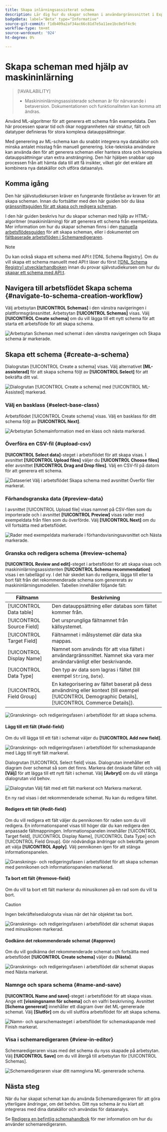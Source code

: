 ```yaml
---
title: Skapa inlärningsassisterat schema
description: Lär dig hur du skapar scheman i användargränssnittet i Experience Platform.
badgeBeta: label="Beta" type="Informative"
source-git-commit: f1db409a2af34ac66c81d7e5a11ee1bc8e5f4c9c
workflow-type: tm+mt
source-wordcount: '924'
ht-degree: 0%

---
```


# Skapa scheman med hjälp av maskininlärning

>[!AVAILABILITY]
>
>* Maskinininlärningsassisterade scheman är för närvarande i betaversion. Dokumentationen och funktionaliteten kan komma att ändras.

Använd ML-algoritmer för att generera ett schema från exempeldata. Den här processen sparar tid och ökar noggrannheten när struktur, fält och datatyper definieras för stora komplexa datauppsättningar.

Med generering av ML-schema kan du snabbt integrera nya datakällor och minska antalet misstag från manuell generering. Icke-tekniska användare kan använda den för att generera scheman eller hantera stora och komplexa datauppsättningar utan extra ansträngning. Den här hjälpen snabbar upp processen från att hämta data till att få insikter, vilket gör det enklare att kombinera nya datakällor och utföra dataanalys.

## Komma igång

Den här självstudiekursen kräver en fungerande förståelse av kraven för att skapa scheman. Innan du fortsätter med den här guiden bör du läsa [gränssnittsguiden för att skapa och redigera scheman](./resources/schemas.md).

I den här guiden beskrivs hur du skapar scheman med hjälp av HTML-algoritmer (maskininlärning) för att generera ett schema från exempeldata. Mer information om hur du skapar scheman finns i den [manuella arbetsflödesguiden](https://experienceleague.adobe.com/en/docs/experience-platform/xdm/ui/resources/schemas#add-field-groups) för att skapa scheman, eller i dokumentet om [fältbaserade arbetsflöden i Schemaredigeraren](https://experienceleague.adobe.com/en/docs/experience-platform/xdm/ui/field-based-workflows).

>[!NOTE]
>
>Du kan också skapa ett schema med API:t [!DNL Schema Registry]. Om du vill skapa ett schema manuellt med API:t läser du först [[!DNL Schema Registry] utvecklarhandboken](../api/getting-started.md) innan du provar självstudiekursen om hur du [skapar ett schema med API:t](../tutorials/create-schema-api.md).

## Navigera till arbetsflödet Skapa schema {#navigate-to-schema-creation-workflow}

Välj arbetsytan **[!UICONTROL Schemas]** i den vänstra navigeringen i plattformsgränssnittet. Arbetsytan **[!UICONTROL Schemas]** visas. Välj **[!UICONTROL Create schema]** om du vill lägga till ett nytt schema för att starta ett arbetsflöde för att skapa schema.

![Arbetsytan Scheman med schemat i den vänstra navigeringen och Skapa schema är markerade.](../images/ui/ml-schema-creation/schemas-workspace-create-schema.png)

## Skapa ett schema {#create-a-schema}

Dialogrutan [!UICONTROL Create a schema] visas. Välj alternativet **[ML-assisterad]** för att skapa schema följt av **[!UICONTROL Select]** för att bekräfta ditt val.

![Dialogrutan [!UICONTROL Create a schema] med [!UICONTROL ML- Assisted] markerad.](../images/ui/ml-schema-creation/use-sample-csv.png)

### Välj en basklass {#select-base-class}

Arbetsflödet [!UICONTROL Create schema] visas. Välj en basklass för ditt schema följt av **[!UICONTROL Next]**.

![Arbetsytan Schemainformation med en klass och nästa markerad.](../images/ui/ml-schema-creation/select-base-class.png)

### Överföra en CSV-fil {#upload-csv}

**[!UICONTROL Select data]**-steget i arbetsflödet för att skapa visas. I avsnittet **[!UICONTROL Upload files]** väljer du **[!UICONTROL Choose files]** eller avsnittet **[!UICONTROL Drag and Drop files]**. Välj en CSV-fil på datorn för att generera ett schema.

![Dataseriet Välj i arbetsflödet Skapa schema med avsnittet Överför filer markerat.](../images/ui/ml-schema-creation/upload-files.png)

### Förhandsgranska data {#preview-data}

I avsnittet [!UICONTROL Upload file] visas namnet på CSV-filen som du importerade och i avsnittet **[!UICONTROL Preview]** visas rader med exempeldata från filen som du överförde. Välj **[!UICONTROL Next]** om du vill fortsätta med arbetsflödet.

![Rader med exempeldata markerade i förhandsvisningsavsnittet och Nästa markerade.](../images/ui/ml-schema-creation/preview-data.png)

### Granska och redigera schema {#review-schema}

**[!UICONTROL Review and edit]**-steget i arbetsflödet för att skapa visas och maskininlärningsassistenten **[!UICONTROL Schema recommendation]** visas i en tabellägd vy. I det här skedet kan du redigera, lägga till eller ta bort fält från det rekommenderade schema som genererats av maskininlärningsmodellen. Tabellen innehåller följande fält:

| Fältnamn | Beskrivning |
|------------------|---------------------------------------------------------|
| [!UICONTROL Data table] | Den datauppsättning eller databas som fältet kommer från. |
| [!UICONTROL Source Field] | Det ursprungliga fältnamnet från källsystemet. |
| [!UICONTROL Target Field] | Fältnamnet i målsystemet där data ska mappas. |
| [!UICONTROL Display Name] | Namnet som används för att visa fältet i användargränssnittet. Namnet ska vara mer användarvänligt eller beskrivande. |
| [!UICONTROL Data Type] | Den typ av data som lagras i fältet (till exempel `String`, `Date`). |
| [!UICONTROL Field Group] | En kategorisering av fältet baserat på dess användning eller kontext (till exempel [!UICONTROL Demographic Details], [!UICONTROL Commerce Details]). |

![Gransknings- och redigeringsfasen i arbetsflödet för att skapa schema.](../images/ui/ml-schema-creation/schema-recommendation.png)

#### Lägg till ett fält {#add-field}

Om du vill lägga till ett fält i schemat väljer du **[!UICONTROL Add new field]**.

![Gransknings- och redigeringsfasen i arbetsflödet för schemaskapande med Lägg till nytt fält markerat.](../images/ui/ml-schema-creation/add-new-field.png)

Dialogrutan [!UICONTROL Select field] visas. Dialogrutan innehåller ett diagram över schemat så som det finns. Markera det önskade fältet och välj **[Välj]** för att lägga till ett nytt fält i schemat. Välj **[Avbryt]** om du vill stänga dialogrutan vid behov.

![Dialogrutan Välj fält med ett fält markerat och Markera markerat.](../images/ui/ml-schema-creation/select-field-dialog.png)

En ny rad visas i det rekommenderade schemat. Nu kan du redigera fältet.

#### Redigera ett fält {#edit-field}

Om du vill redigera ett fält väljer du pennikonen för raden som du vill redigera. En informationspanel visas till höger där du kan redigera den anpassade fältmappningen. Informationspanelen innehåller [!UICONTROL Target field], [!UICONTROL Display Name], [!UICONTROL Data Type] och [!UICONTROL Field Group]. Gör nödvändiga ändringar och bekräfta genom att välja **[!UICONTROL Apply]**. Välj pennikonen igen för att stänga informationspanelen.

![Gransknings- och redigeringsfasen i arbetsflödet för att skapa scheman med pennikonen och informationspanelen markerad.](../images/ui/ml-schema-creation/edit-field.png)

#### Ta bort ett fält {#remove-field}

Om du vill ta bort ett fält markerar du minusikonen på en rad som du vill ta bort.

>[!CAUTION]
>
>Ingen bekräftelsedialogruta visas när det här objektet tas bort.

![Gransknings- och redigeringsfasen i arbetsflödet där schemat skapas med minusikonen markerad.](../images/ui/ml-schema-creation/remove-field.png)

#### Godkänn det rekommenderade schemat {#approve}

Om du vill godkänna det rekommenderade schemat och fortsätta med arbetsflödet **[!UICONTROL Create schema]** väljer du **[Nästa]**.

![Gransknings- och redigeringsfasen i arbetsflödet där schemat skapas med Nästa markerat.](../images/ui/ml-schema-creation/next.png)

### Namnge och spara schema {#name-and-save}

**[!UICONTROL Name and save]**-steget i arbetsflödet för att skapa visas. Ange ett **[visningsnamn för schema]** och en valfri beskrivning. Avsnittet **[Schema genererat]** innehåller ett diagram över det ML-genererade schemat. Välj **[Slutför]** om du vill slutföra arbetsflödet för att skapa schema.

![Namn- och sparschemasteget i arbetsflödet för schemaskapande med Finish markerat.](../images/ui/ml-schema-creation/name-and-save.png)

### Visa i schemaredigeraren {#view-in-editor}

Schemaredigeraren visas med det schema du nyss skapade på arbetsytan. Välj **[!UICONTROL Save]** om du vill återgå till arbetsytan för [!UICONTROL Schemas].

![Schemaredigeraren visar ditt namngivna ML-genererade schema.](../images/ui/ml-schema-creation/schema-editor.png)

## Nästa steg

När du har skapat schemat kan du använda Schemaredigeraren för att göra ytterligare ändringar, om det behövs. Ditt nya schema är nu klart att integreras med dina datakällor och användas för dataanalys.

Se [Redigera en befintlig schemahandbok](https://experienceleague.adobe.com/en/docs/experience-platform/xdm/ui/resources/schemas#edit) för mer information om hur du använder schemaredigeraren.

